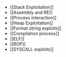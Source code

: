 - [[Stack Exploitation]]
- [[Assembly and RE]]
- [[Process interaction]]
- [[Heap Exploitation]]
- [[Format string exploits]]
- [[Compilation process]]
- [[ELF]]
- [[ROP]]
- [[SYSCALL exploits]]